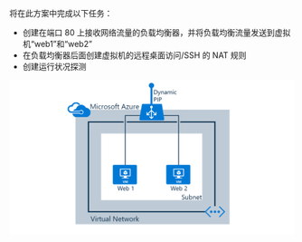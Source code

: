 将在此方案中完成以下任务：

* 创建在端口 80 上接收网络流量的负载均衡器，并将负载均衡流量发送到虚拟机“web1”和“web2”
* 在负载均衡器后面创建虚拟机的远程桌面访问/SSH 的 NAT 规则
* 创建运行状况探测

![负载均衡器方案](./media/load-balancer-get-started-internet-scenario-include/scenario-classic.png)
